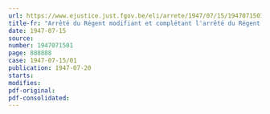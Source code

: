 ```yaml
---
url: https://www.ejustice.just.fgov.be/eli/arrete/1947/07/15/1947071501/justel
title-fr: "Arrêté du Régent modifiant et complétant l'arrêté du Régent du 2 avril 1947, déterminant les modalités générales d'exécution de l'arrêté-loi du 25 février 1947, relatif à l'octroi de salaires aux travailleurs, pendant huit jours fériés par an"
date: 1947-07-15
source:
number: 1947071501
page: 888888
case: 1947-07-15/01
publication: 1947-07-20
starts:
modifies:
pdf-original:
pdf-consolidated:
---
```


